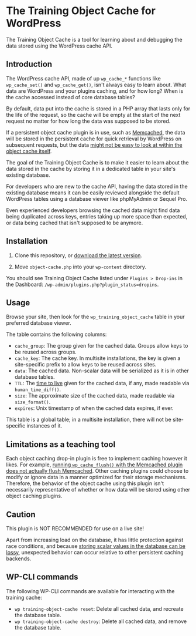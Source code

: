 # The Training Object Cache for WordPress

The Training Object Cache is a tool for learning about and debugging the data stored using the WordPress cache API.

## Introduction

The WordPress cache API, made of up `wp_cache_*` functions like `wp_cache_set()` and `wp_cache_get()`, isn't always easy to learn about. What data are WordPress and your plugins caching, and for how long? When is the cache accessed instead of core database tables?

By default, data put into the cache is stored in a PHP array that lasts only for the life of the request, so the cache will be empty at the start of the next request no matter for how long the data was supposed to be stored.

If a persistent object cache plugin is in use, such as [Memcached](https://wordpress.org/plugins/memcached/), the data will be stored in the persistent cache for quick retrieval by WordPress on subsequent requests, but the data [might not be easy to look at within the object cache itself](https://stackoverflow.com/questions/8420776/how-do-i-view-the-data-in-memcache).

The goal of the Training Object Cache is to make it easier to learn about the data stored in the cache by storing it in a dedicated table in your site's existing database.

For developers who are new to the cache API, having the data stored in the existing database means it can be easily reviewed alongside the default WordPress tables using a database viewer like phpMyAdmin or Sequel Pro.

Even experienced developers browsing the cached data might find data being duplicated across keys, entries taking up more space than expected, or data being cached that isn't supposed to be anymore.

## Installation

1. Clone this repository, or [download the latest version](https://github.com/dlh01/wp-training-object-cache/archive/main.zip).

2. Move `object-cache.php` into your `wp-content` directory.

You should see Training Object Cache listed under `Plugins > Drop-ins` in the Dashboard: `/wp-admin/plugins.php?plugin_status=dropins`.

## Usage

Browse your site, then look for the `wp_training_object_cache` table in your preferred database viewer.

The table contains the following columns:

* `cache_group`: The group given for the cached data. Groups allow keys to be reused across groups.
* `cache_key`: The cache key. In multisite installations, the key is given a site-specific prefix to allow keys to be reused across sites.
* `data`: The cached data. Non-scalar data will be serialized as it is in other database tables.
* `TTL`: The [time to live](https://en.wikipedia.org/wiki/Time_to_live) given for the cached data, if any, made readable via `human_time_diff()`.
* `size`: The approximate size of the cached data, made readable via `size_format()`.
* `expires`: Unix timestamp of when the cached data expires, if ever.

This table is a global table; in a multisite installation, there will not be site-specific instances of it.

## Limitations as a teaching tool

Each object caching drop-in plugin is free to implement caching however it likes. For example, [running `wp_cache_flush()` with the Memcached plugin does not actually flush Memcached](https://plugins.trac.wordpress.org/browser/memcached/tags/3.2.2/object-cache.php#L270). Other caching plugins could choose to modify or ignore data in a manner optimized for their storage mechanisms. Therefore, the behavior of the object cache using this plugin isn't necessarily representative of whether or how data will be stored using other object caching plugins.

## Caution

This plugin is NOT RECOMMENDED for use on a live site!

Apart from increasing load on the database, it has little protection against race conditions, and because [storing scalar values in the database can be lossy](https://core.trac.wordpress.org/ticket/22192), unexpected behavior can occur relative to other persistent caching backends.

## WP-CLI commands

The following WP-CLI commands are available for interacting with the training cache:

* `wp training-object-cache reset`: Delete all cached data, and recreate the database table.
* `wp training-object-cache destroy`: Delete all cached data, and remove the database table.
